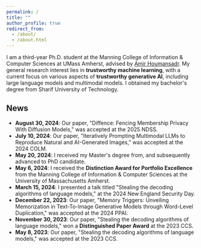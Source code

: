 ```yaml
---
permalink: /
title: ""
author_profile: true
redirect_from: 
  - /about/
  - /about.html
---
```


I am a third-year Ph.D. student at the Manning College of Information & Computer Sciences at UMass Amherst, advised by [Amir Houmansadr](https://people.cs.umass.edu/~amir/). My general research interest lies in **trustworthy machine learning**, with a current focus on various aspects of **trustworthy generative AI**, including large language models and multimodal models. I obtained my bachelor's degree from Sharif University of Technology.


## News
- **August 30, 2024**: Our paper, "Diffence: Fencing Membership Privacy With Diffusion Models," was accepted at the 2025 NDSS.
- **July 10, 2024**: Our paper, "Iteratively Prompting Multimodal LLMs to Reproduce Natural and AI-Generated Images," was accepted at the 2024 COLM.
- **May 20, 2024**: I received my Master's degree from, and subsequently advanced to PhD candidate.
- **May 6, 2024**: I received the **Distinction Award for Portfolio Excellence** from the Manning College of Information & Computer Sciences at the University of Massachusetts Amherst.
- **March 15, 2024**: I presented a talk titled "Stealing the decoding algorithms of language models," at the 2024 New England Security Day.
- **December 22, 2023**: Our paper, "Memory Triggers: Unveiling Memorization in Text-To-Image Generative Models through Word-Level Duplication," was accepted at the 2024 PPAI.
- **November 30, 2023**: Our paper, "Stealing the decoding algorithms of language models," won a **Distinguished Paper Award** at the 2023 CCS.
- **May 8, 2023**: Our paper, "Stealing the decoding algorithms of language models," was accepted at the 2023 CCS.

